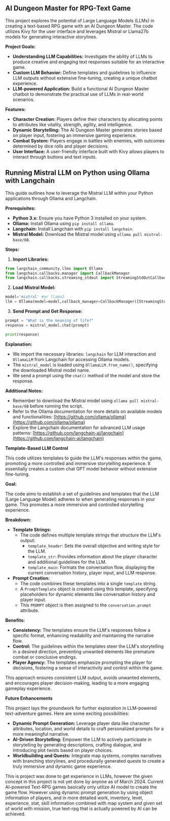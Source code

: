 ## AI Dungeon Master for RPG-Text Game

This project explores the potential of Large Language Models (LLMs) in creating a text-based RPG game with an AI Dungeon Master. The code utilizes Kivy for the user interface and leverages Mistral or Llama27b models for generating interactive storylines.

**Project Goals:**

* **Understanding LLM Capabilities:** Investigate the ability of LLMs to produce creative and engaging text responses suitable for an interactive game.
* **Custom LLM Behavior:** Define templates and guidelines to influence LLM outputs without extensive fine-tuning, creating a unique chatbot experience.
* **LLM-powered Application:** Build a functional AI Dungeon Master chatbot to demonstrate the practical use of LLMs in real-world scenarios.

**Features:**

* **Character Creation:** Players define their characters by allocating points to attributes like vitality, strength, agility, and intelligence.
* **Dynamic Storytelling:** The AI Dungeon Master generates stories based on player input, fostering an immersive gaming experience.
* **Combat System:** Players engage in battles with enemies, with outcomes determined by dice rolls and player decisions.
* **User Interface:** A user-friendly interface built with Kivy allows players to interact through buttons and text inputs.


## Running Mistral LLM on Python using Ollama with Langchain

This guide outlines how to leverage the Mistral LLM within your Python applications through Ollama and Langchain.

**Prerequisites:**

* **Python 3.x:** Ensure you have Python 3 installed on your system.
* **Ollama:** Install Ollama using `pip install ollama`.
* **Langchain:** Install Langchain with `pip install langchain`.
* **Mistral Model:** Download the Mistral model using `ollama pull mistral-base/6B`.

**Steps:**

1. **Import Libraries:**

```python
from langchain_community.llms import Ollama
from langchain.callbacks.manager import CallbackManager
from langchain.callbacks.streaming_stdout import StreamingStdOutCallbackHandler
```

2. **Load Mistral Model:**

```python
model='mistral' #or llama2
llm = Ollama(model=model,callback_manager=CallbackManager([StreamingStdOutCallbackHandler()]))
```

3. **Send Prompt and Get Response:**

```python
prompt = "What is the meaning of life?"
response = mistral_model.chat(prompt)

print(response)
```

**Explanation:**

- We import the necessary libraries: `langchain` for LLM interaction and `OllamaLLM` from Langchain for accessing Ollama models.
- The `mistral_model` is loaded using `OllamaLLM.from_name()`, specifying the downloaded Mistral model name.
- We send a prompt using the `chat()` method of the model and store the response.


**Additional Notes:**

- Remember to download the Mistral model using `ollama pull mistral-base/6B` before running the script.
- Refer to the Ollama documentation for more details on available models and functionalities: [https://github.com/ollama/ollama](https://github.com/ollama/ollama)
- Explore the Langchain documentation for advanced LLM usage patterns: [https://github.com/langchain-ai/langchain](https://github.com/langchain-ai/langchain)


**Template-Based LLM Control**

This code utilizes templates to guide the LLM's responses within the game, promoting a more controlled and immersive storytelling experience. It essentially creates a custom chat GPT model behavior without extensive fine-tuning.

**Goal:**

The code aims to establish a set of guidelines and templates that the LLM (Large Language Model) adheres to when generating responses in your game. This promotes a more immersive and controlled storytelling experience.

**Breakdown:**

* **Template Strings:**
  - The code defines multiple template strings that structure the LLM's output:
    - `template_header`: Sets the overall objective and writing style for the LLM.
    - `template_str`: Provides information about the player character and additional guidelines for the LLM.
    - `template_main`: Formats the conversation flow, displaying the current conversation history, player input, and LLM response.
* **Prompt Creation:**
  - The code combines these templates into a single `template` string.
  - A `PromptTemplate` object is created using this template, specifying placeholders for dynamic elements like conversation history and player input.
  - This `PROMPT` object is then assigned to the `conversation.prompt` attribute.

**Benefits:**

* **Consistency:** The templates ensure the LLM's responses follow a specific format, enhancing readability and maintaining the narrative flow.
* **Control:** The guidelines within the templates steer the LLM's storytelling in a desired direction, preventing unwanted elements like premature combat or conclusive endings.
* **Player Agency:** The templates emphasize prompting the player for decisions, fostering a sense of interactivity and control within the game.



This approach ensures consistent LLM output, avoids unwanted elements, and encourages player decision-making, leading to a more engaging gameplay experience.

**Future Enhancements**

This project lays the groundwork for further exploration in LLM-powered text-adventure games. Here are some exciting possibilities:

* **Dynamic Prompt Generation:** Leverage player data like character attributes, location, and world details to craft personalized prompts for a more meaningful narrative.
* **AI-Driven Storytelling:** Empower the LLM to actively participate in storytelling by generating descriptions, crafting dialogue, and introducing plot twists based on player choices.
* **Worldbuilding and Quests:** Integrate map systems, complex narratives with branching storylines, and procedurally generated quests to create a truly immersive and dynamic game experience.

This is project was done to get experience in LLMs, however the given concept in this project is not yet done by anyone as of March 2024. Current AI-powered Text-RPG games basically only utilize AI model to create the game flow. However using dynamic prompt generation by using object information of players, and in more detailed work, inventory, level, experience, stat, skill information combined with map system and given set of world with mission, true text-rpg that is actually powered by AI can be achieved.
